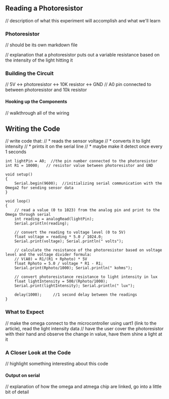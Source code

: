 ## Reading a Photoresistor

// description of what this experiment will accomplish and what we'll learn

### Photoresistor
// should be its own markdown file

// explanation that a photoresistor puts out a variable resistance based on the intensity of the light hitting it

### Building the Circuit

// 5V <-> photoresistor <-> 10K resistor <-> GND
// A0 pin connected to between photoresistor and 10k resistor

#### Hooking up the Components

// walkthrough all of the wiring


## Writing the Code

// write code that:
//  * reads the sensor voltage
//  * converts it to light intensity
//  * prints it on the serial line
//    * maybe make it detect once every 1 seconds

``` arduino
int lightPin = A0;  //the pin number connected to the photoresistor
int R1 = 10000;   // resistor value between photoresistor and GND

void setup()
{
    Serial.begin(9600);  //initializing serial communication with the Omega2 for sending sensor data
}

void loop()
{
    // read a value (0 to 1023) from the analog pin and print to the Omega through serial
    int reading = analogRead(lightPin);
    Serial.println(reading);   
    
    // convert the reading to voltage level (0 to 5V)
    float voltage = reading * 5.0 / 1024.0;
    Serial.print(voltage); Serial.println(" volts");

    // calculate the resistance of the photoresistor based on voltage level and the voltage divider formula:
    // V(A0) = R1/(R1 + Rphoto) * 5V
    float Rphoto = 5.0 / voltage * R1 - R1;
    Serial.print(Rphoto/1000); Serial.println(" kohms");

    // convert photoresistance resistance to light intensity in lux
    float lightIntensity = 500/(Rphoto/1000);
    Serial.print(lightIntensity); Serial.println(" lux");
    
    delay(1000);     //1 second delay between the readings
}
```

### What to Expect

// make the omega connect to the microcontroller using uart1 (link to the article), read the light intensity data
// have the user cover the photoresistor with their hand and observe the change in value, have them shine a light at it


### A Closer Look at the Code

// highlight something interesting about this code

#### Output on serial

// explanation of how the omega and atmega chip are linked, go into a little bit of detail
